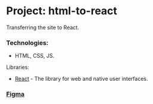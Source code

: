 # Project: html-to-react
Transferring the site to React.

### Technologies:
* HTML, CSS, JS.

Libraries:
* [React](https://react.dev/) - The library for web and native user interfaces.

### [Figma](https://www.figma.com/file/tMOSNDbDEyMmcirz6cQ6WE/React-Simple-Portfolio?node-id=2203%3A191&mode=dev)


